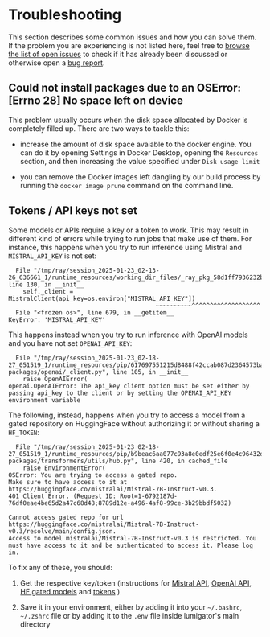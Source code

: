 # Troubleshooting

This section describes some common issues and how you can solve them.
If the problem you are experiencing is not listed here, feel free to
[browse the list of open issues](https://github.com/mozilla-ai/lumigator/issues)
to check if it has already been discussed or otherwise open a
[bug report](https://github.com/mozilla-ai/lumigator/issues/new?template=bug_report.yaml).

## Could not install packages due to an OSError: [Errno 28] No space left on device

This problem usually occurs when the disk space allocated by Docker is completely
filled up. There are two ways to tackle this:

- increase the amount of disk space avaiable to the docker engine. You can do it
by opening Settings in Docker Desktop, opening the `Resources` section, and then
increasing the value specified under `Disk usage limit`

- you can remove the Docker images left dangling by our build process by running the
`docker image prune` command on the command line.


## Tokens / API keys not set

Some models or APIs require a key or a token to work. This may result in different
kind of errors while trying to run jobs that make use of them. For instance, this
happens when you try to run inference using Mistral and `MISTRAL_API_KEY` is not set:

```
  File "/tmp/ray/session_2025-01-23_02-13-26_636661_1/runtime_resources/working_dir_files/_ray_pkg_58d1ff7936232bdd/model_clients.py", line 130, in __init__
    self._client = MistralClient(api_key=os.environ["MISTRAL_API_KEY"])
                                         ~~~~~~~~~~^^^^^^^^^^^^^^^^^^^
  File "<frozen os>", line 679, in __getitem__
KeyError: 'MISTRAL_API_KEY'
```

This happens instead when you try to run inference with OpenAI models and you have
not set `OPENAI_API_KEY`:

```
  File "/tmp/ray/session_2025-01-23_02-18-27_051519_1/runtime_resources/pip/617697551215d8488f42ccab087d2364573ba842/virtualenv/lib/python3.11/site-packages/openai/_client.py", line 105, in __init__
    raise OpenAIError(
openai.OpenAIError: The api_key client option must be set either by passing api_key to the client or by setting the OPENAI_API_KEY environment variable
```

The following, instead, happens when you try to access a model from a gated repository
on HuggingFace without authorizing it or without sharing a `HF_TOKEN`:

```
  File "/tmp/ray/session_2025-01-23_02-18-27_051519_1/runtime_resources/pip/b9beac6aa077c93a8e0edf25e6f0e4c96432df34/virtualenv/lib/python3.11/site-packages/transformers/utils/hub.py", line 420, in cached_file
    raise EnvironmentError(
OSError: You are trying to access a gated repo.
Make sure to have access to it at https://huggingface.co/mistralai/Mistral-7B-Instruct-v0.3.
401 Client Error. (Request ID: Root=1-6792187d-76df0eae4be65d2a47c68d48;8789d12e-a496-4af8-99ce-3b29bbdf5032)

Cannot access gated repo for url https://huggingface.co/mistralai/Mistral-7B-Instruct-v0.3/resolve/main/config.json.
Access to model mistralai/Mistral-7B-Instruct-v0.3 is restricted. You must have access to it and be authenticated to access it. Please log in.
```

To fix any of these, you should:

1. Get the respective key/token (instructions for
[Mistral API](https://docs.mistral.ai/getting-started/quickstart/),
[OpenAI API](https://platform.openai.com/docs/quickstart),
[HF gated models](https://huggingface.co/docs/hub/models-gated) and
[tokens](https://huggingface.co/docs/hub/en/security-tokens#how-to-manage-user-access-tokens)
)

2. Save it in your environment, either by adding it into your `~/.bashrc`, `~/.zshrc` file
or by adding it to the `.env` file inside lumigator's main directory
